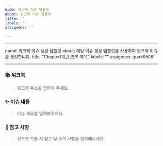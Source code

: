 ```yaml
---
name: 워크북 이슈 템플릿
about: 워크북 이슈 템플릿
title: ''
labels: ''
assignees: ''

---
```


---

name: 워크북 이슈 생성 템플릿
about: 해당 이슈 생성 템플릿을 사용하여 워크북 이슈를 생성합니다.
title: "Chapter00_워크북 제목"
labels: ""
assignees: jpark0506

---

<!-- 이슈 제목 : Chapter01_서버란 무엇인가(소켓&멀티 프로세스) -->

### 📚 워크북

> 워크북 주소를 입력해 주세요.

### ✨ 이슈 내용

> 이슈 개요를 입력해주세요.

### 📍 참고 사항

> 워크북 학습 시 참고 및 주의 사항을 입력해주세요.
